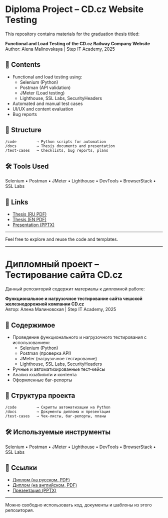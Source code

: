 # Diploma Project – CD.cz Website Testing

This repository contains materials for the graduation thesis titled:

**Functional and Load Testing of the CD.cz Railway Company Website**  
Author: Alena Malinovskaya | Step IT Academy, 2025

## 📄 Contents

- Functional and load testing using:
  - Selenium (Python)
  - Postman (API validation)
  - JMeter (Load testing)
  - Lighthouse, SSL Labs, SecurityHeaders
- Automated and manual test cases
- UI/UX and content evaluation
- Bug reports

## 📁 Structure

```
/code         → Python scripts for automation
/docs         → Thesis documents and presentation
/test-cases   → Checklists, bug reports, plans
```

## 🛠 Tools Used

Selenium • Postman • JMeter • Lighthouse • DevTools • BrowserStack • SSL Labs

## 🔗 Links

- [Thesis (RU PDF)](docs/My%20diplom%20RU.pdf)
- [Thesis (EN PDF)](docs/My%20diplom%20EN%20%E2%80%94%20%D0%BA%D0%BE%D0%BF%D0%B8%D1%8F.pdf)
- [Presentation (PPTX)](docs/presentation.pptx)

---

Feel free to explore and reuse the code and templates.

---

# Дипломный проект – Тестирование сайта CD.cz

Данный репозиторий содержит материалы к дипломной работе:

**Функциональное и нагрузочное тестирование сайта чешской железнодорожной компании CD.cz**  
Автор: Алена Малиновская | Step IT Academy, 2025

## 📄 Содержимое

- Проведение функционального и нагрузочного тестирования с использованием:
  - Selenium (Python)
  - Postman (проверка API)
  - JMeter (нагрузочное тестирование)
  - Lighthouse, SSL Labs, SecurityHeaders
- Ручные и автоматизированные тест-кейсы
- Анализ юзабилити и контента
- Оформленные баг-репорты

## 📁 Структура проекта

```
/code         → Скрипты автоматизации на Python
/docs         → Документы диплома и презентация
/test-cases   → Чек-листы, баг-репорты, планы
```

## 🛠 Используемые инструменты

Selenium • Postman • JMeter • Lighthouse • DevTools • BrowserStack • SSL Labs

## 🔗 Ссылки

- [Диплом (на русском, PDF)](docs/My_diplom_RU.pdf)
- [Диплом (на английском, PDF)](docs/My_diplom_EN.pdf)
- [Презентация (PPTX)](docs/presentation.pptx)

---

Можно свободно использовать код, документы и шаблоны из этого репозитория.
